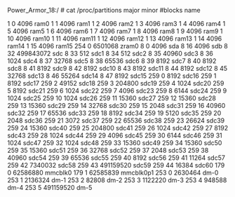 Power_Armor_18:/ # cat /proc/partitions
major minor  #blocks  name

   1        0       4096 ram0
   1        1       4096 ram1
   1        2       4096 ram2
   1        3       4096 ram3
   1        4       4096 ram4
   1        5       4096 ram5
   1        6       4096 ram6
   1        7       4096 ram7
   1        8       4096 ram8
   1        9       4096 ram9
   1       10       4096 ram10
   1       11       4096 ram11
   1       12       4096 ram12
   1       13       4096 ram13
   1       14       4096 ram14
   1       15       4096 ram15
 254        0    6501068 zram0
   8        0       4096 sda
   8       16       4096 sdb
   8       32  499843072 sdc
   8       33        512 sdc1
   8       34        512 sdc2
   8       35      40960 sdc3
   8       36       1024 sdc4
   8       37      32768 sdc5
   8       38      65536 sdc6
   8       39       8192 sdc7
   8       40       8192 sdc8
   8       41       8192 sdc9
   8       42       8192 sdc10
   8       43       8192 sdc11
   8       44       8192 sdc12
   8       45      32768 sdc13
   8       46      55264 sdc14
   8       47       8192 sdc15
 259        0       8192 sdc16
 259        1       8192 sdc17
 259        2      49152 sdc18
 259        3     204800 sdc19
 259        4       1024 sdc20
 259        5       8192 sdc21
 259        6       1024 sdc22
 259        7       4096 sdc23
 259        8       6144 sdc24
 259        9       1024 sdc25
 259       10       1024 sdc26
 259       11      15360 sdc27
 259       12      15360 sdc28
 259       13      15360 sdc29
 259       14      32768 sdc30
 259       15       2048 sdc31
 259       16      40960 sdc32
 259       17      65536 sdc33
 259       18       8192 sdc34
 259       19       5120 sdc35
 259       20       2048 sdc36
 259       21       3072 sdc37
 259       22      65536 sdc38
 259       23      26624 sdc39
 259       24      15360 sdc40
 259       25     204800 sdc41
 259       26       1024 sdc42
 259       27       8192 sdc43
 259       28       1024 sdc44
 259       29       4096 sdc45
 259       30       6144 sdc46
 259       31       1024 sdc47
 259       32       1024 sdc48
 259       33      15360 sdc49
 259       34      15360 sdc50
 259       35      15360 sdc51
 259       36      32768 sdc52
 259       37       2048 sdc53
 259       38      40960 sdc54
 259       39      65536 sdc55
 259       40       8192 sdc56
 259       41      11264 sdc57
 259       42    7340032 sdc58
 259       43  491159520 sdc59
 259       44      16384 sdc60
 179        0   62586880 mmcblk0
 179        1   62585839 mmcblk0p1
 253        0    2630464 dm-0
 253        1    2136324 dm-1
 253        2      82808 dm-2
 253        3    1122220 dm-3
 253        4     948588 dm-4
 253        5  491159520 dm-5
